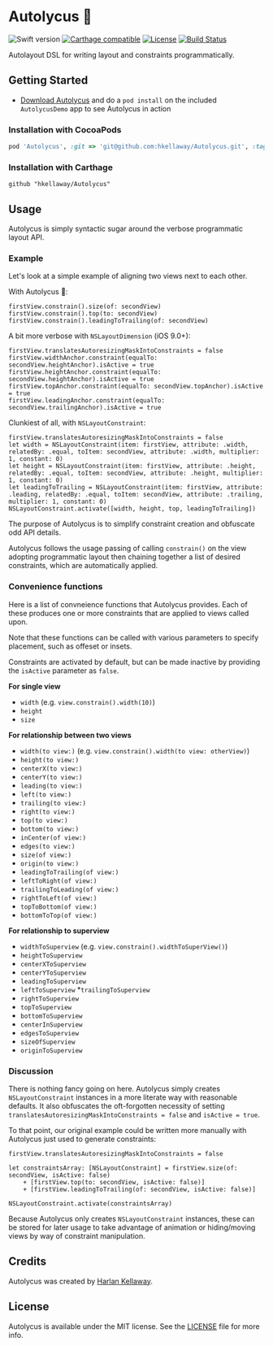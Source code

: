 # Autolycus :triangular_ruler:

![Swift version](https://img.shields.io/badge/Swift-5.0-orange.svg)
[![Carthage compatible](https://img.shields.io/badge/Carthage-compatible-4BC51D.svg)](https://github.com/Carthage/Carthage)
[![License](https://img.shields.io/badge/License-MIT-lightgray.svg)](https://raw.githubusercontent.com/hkellaway/Autolycus/master/LICENSE)
[![Build Status](https://travis-ci.org/hkellaway/Autolycus.svg?branch=develop)](https://travis-ci.org/hkellaway/Autolycus)

Autolayout DSL for writing layout and constraints programmatically.

## Getting Started

- [Download Autolycus](https://github.com/hkellaway/Autolycus/archive/master.zip) and do a `pod install` on the included `AutolycusDemo` app to see Autolycus in action

### Installation with CocoaPods

```ruby
pod 'Autolycus', :git => 'git@github.com:hkellaway/Autolycus.git', :tag => '0.2.0'
```

### Installation with Carthage

```
github "hkellaway/Autolycus"
```

## Usage

Autolycus is simply syntactic sugar around the verbose programmatic layout API.

### Example

Let's look at a simple example of aligning two views next to each other.

With Autolycus :triangular_ruler::

```
firstView.constrain().size(of: secondView)
firstView.constrain().top(to: secondView)
firstView.constrain().leadingToTrailing(of: secondView)
```

A bit more verbose with `NSLayoutDimension` (iOS 9.0+):

```
firstView.translatesAutoresizingMaskIntoConstraints = false
firstView.widthAnchor.constraint(equalTo: secondView.heightAnchor).isActive = true
firstView.heightAnchor.constraint(equalTo: secondView.heightAnchor).isActive = true
firstView.topAnchor.constraint(equalTo: secondView.topAnchor).isActive = true
firstView.leadingAnchor.constraint(equalTo: secondView.trailingAnchor).isActive = true
```

Clunkiest of all, with `NSLayoutConstraint`:

```
firstView.translatesAutoresizingMaskIntoConstraints = false
let width = NSLayoutConstraint(item: firstView, attribute: .width, relatedBy: .equal, toItem: secondView, attribute: .width, multiplier: 1, constant: 0)
let height = NSLayoutConstraint(item: firstView, attribute: .height, relatedBy: .equal, toItem: secondView, attribute: .height, multiplier: 1, constant: 0)
let leadingToTrailing = NSLayoutConstraint(item: firstView, attribute: .leading, relatedBy: .equal, toItem: secondView, attribute: .trailing, multiplier: 1, constant: 0)
NSLayoutConstraint.activate([width, height, top, leadingToTrailing])
```

The purpose of Autolycus is to simplify constraint creation and obfuscate odd API details.

Autolycus follows the usage passing of calling `constrain()` on the view adopting programmatic layout then chaining together a list of desired constraints, which are automatically applied.

### Convenience functions

Here is a list of convneience functions that Autolycus provides. Each of these produces one or more constraints that are applied to views called upon.

Note that these functions can be called with various parameters to specify placement, such as offeset or insets. 

Constraints are activated by default, but can be made inactive by providing the `isActive` parameter as `false`.

**For single view**

* `width` (e.g. `view.constrain().width(10)`)
* `height`
* `size`

**For relationship between two views**

* `width(to view:)` (e.g. `view.constrain().width(to view: otherView)`)
* `height(to view:)`
* `centerX(to view:)`
* `centerY(to view:)`
* `leading(to view:)`
* `left(to view:)`
* `trailing(to view:)`
* `right(to view:)`
* `top(to view:)`
* `bottom(to view:)`
* `inCenter(of view:)`
* `edges(to view:)`
* `size(of view:)`
* `origin(to view:)`
* `leadingToTrailing(of view:)`
* `leftToRight(of view:)`
* `trailingToLeading(of view:)`
* `rightToLeft(of view:)`
* `topToBottom(of view:)`
* `bottomToTop(of view:)`

**For relationship to superview**

* `widthToSuperview` (e.g. `view.constrain().widthToSuperView()`)
* `heightToSuperview`
* `centerXToSuperview`
* `centerYToSuperview`
* `leadingToSuperview`
* `leftToSuperview`
*`trailingToSuperview`
* `rightToSuperview`
* `topToSuperview`
* `bottomToSuperview`
* `centerInSuperview`
* `edgesToSuperview`
* `sizeOfSuperview`
* `originToSuperview`

### Discussion

There is nothing fancy going on here. Autolycus simply creates `NSLayoutConstraint` instances in a more literate way with reasonable defaults. It also obfuscates the oft-forgotten necessity of setting `translatesAutoresizingMaskIntoConstraints = false` and `isActive = true`.

To that point, our original example could be written more manually with Autolycus just used to generate constraints:

```
firstView.translatesAutoresizingMaskIntoConstraints = false
        
let constraintsArray: [NSLayoutConstraint] = firstView.size(of: secondView, isActive: false)
    + [firstView.top(to: secondView, isActive: false)]
    + [firstView.leadingToTrailing(of: secondView, isActive: false)]
        
NSLayoutConstraint.activate(constraintsArray)
```

Because Autolycus only creates `NSLayoutConstraint` instances, these can be stored for later usage to take advantage of animation or hiding/moving views by way of constraint manipulation.

## Credits

Autolycus was created by [Harlan Kellaway](http://harlankellaway.com).

## License

Autolycus is available under the MIT license. See the [LICENSE](https://raw.githubusercontent.com/hkellaway/Autolycus/master/LICENSE) file for more info.
